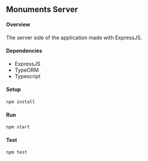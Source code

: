 ## Monuments Server

#### Overview
The server side of the application made with ExpressJS.

#### Dependencies
- ExpressJS
- TypeORM
- Typescript

#### Setup
`npm install`

#### Run
`npm start`

#### Test
`npm test`
